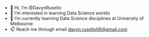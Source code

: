 - 👋 Hi, I’m @DavynRusello
- 👀 I’m interested in learning Data Science worlds
- 🌱 I’m currently learning Data Science disciplines at University of Melbourne
- 📫 Reach me through email davyn.rusello06@gmail.com

<!---
DavynRusello/DavynRusello is a ✨ special ✨ repository because its `README.md` (this file) appears on your GitHub profile.
You can click the Preview link to take a look at your changes.
--->

